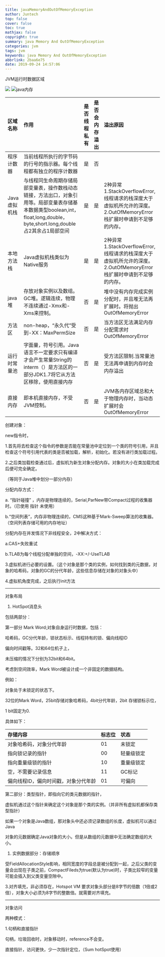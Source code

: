 ```yaml
---
title: javaMemoryAndOutOfMemoryException
author: Juntech
top: false
cover: false
toc: true
mathjax: false
copyright: true
summary: java Memory And OutOfMemoryException
categories: jvm
tags: jvm
keywords: java Memory And OutOfMemoryException
abbrlink: 2baa6e75
date: 2019-09-24 14:57:06
---
```


JVM运行时数据区域

![](http://img.vim-cn.com/8a/bb70a28842d423fe3376dd439a81622284c4a7.png)
![java内存](http://img.vim-cn.com/e4/f40df3df6488dbc84cf773860e4dc38dcc7516.png)

| 区域名称     | 作用                                                         | 是否线程私有 | 是否会内存溢出 | 溢出原因                                                     |
| :----------- | :----------------------------------------------------------- | :----------- | :------------- | :----------------------------------------------------------- |
| 程序计数器   | 当前线程所执行的字节码的行号的指示器。每个线程都有独立的程序计数器 | 是           | 否             |                                                              |
| Java虚拟机栈 | 与线程同生命周期存储局部变量表，操作数栈动态链接，方法出口，对象引用等。局部变量表存储基本数据类型boolean,int，float,long,double，byte,short.long,double占2其余占1局部空间 | 是           | 是             | 2种异常1.StackOverflowError,线程请求的栈深度大于虚拟机所允许的深度。2.OutOfMemoryError栈扩展时申请到不足够的内存。 |
| 本地方法栈   | Java虚拟机栈类似为Native服务                                 | 是           | 是             | 2种异常1.StackOverflowError,线程请求的栈深度大于虚拟机所允许的深度。2.OutOfMemoryError栈扩展时申请到不足够的内存。 |
| java堆       | 存放对象实例以及数组。GC堆。逻辑连续，物理不连续通过-Xmx和-Xms来控制。 | 否           | 是             | 堆中没有内存完成实例分配时，并且堆无法再扩展时。将抛出OutOfMemoryError |
| 方法区       | non-heap，“永久代”受到-XX：MaxPermSize                       | 否           | 是             | 当方法区无法满足内存分配需求时OutOfMemoryError               |
| 运行时常量池 | 字面量，符号引用。Java语言不一定要求只有编译才会产生常量String的interm（）是方法区的一部分JDK1.7将它从方法区移除，使用直接内存 | 否           | 是             | 受方法区限制.当常量池无法再申请到内存时会内存溢出            |
| 直接内存     | 即本机直接内存，不受JVM控制。                                | 否           | 是             | JVM各内存区域总和大于物理内存时，当动态扩展时会OutOfMemoryError |

创建对象：

new指令时，

1.首先将去检查这个指令的参数是否能在常量池中定位到一个类的符号引用，并且检查这个符号引用代表的类是否被加载，解析，初始化。若没有进行类加载过程。

2.之后类加载检查通过后，虚拟机为新生对象分配内存。对象的大小在类加载完成后便可完全确定。

（等同于Java堆中划分一部分内存）

分配内存方式：

a. “指针碰撞” ，内存是物理连续的，Serial,ParNew带Compact过程的收集器时。（已使用 指针 未使用）

b.“空间列表”，内存非物理连续的，CMS这种基于Mark-Sweep算法的收集器。（空间列表存储可用的内存地址）

分配内存在并发情况下非线程安全，2中解决方式：

a.CAS+失败重试

b.TLAB为每个线程分配单独的空间，-XX:+/-UseTLAB

3.虚拟机进行必要的设置。（这个对象是那个类的实例，如何找到类的元数据，对象的哈希码，对象的GC的分代年龄，这些信息存储在对象的对象头中）

4.虚拟机角度完成，之后执行init方法

------

对象布局

1. HotSpot消息头

包括两部分：

第一部分 Mark Word;对象自身运行时数据，包括：

哈希码，GC分代年龄，锁状态标示、线程持有的锁、偏向线程ID

偏向时间戳等。32和64位机子上，

未压缩的情况下分别为32bit和64bit。

考虑到空间效率，Mark Word被设计成一个非固定的数据结构。

例如：

对象处于未锁定的状态下。

32位的Mark Word，25bit存储对象哈希码，4bit分代年龄，2bit 存储锁标示位，

1 bit固定为0.

具体如下：

| 存储内容                             | 标志位 | 状态       |
| :----------------------------------- | :----- | :--------- |
| 对象哈希码，对象分代年龄             | 01     | 未锁定     |
| 指向锁记录的指针                     | 00     | 轻量级锁定 |
| 指向重量级锁的指针                   | 10     | 重量级锁定 |
| 空，不需要记录信息                   | 11     | GC标记     |
| 偏向线程ID，偏向时间戳，对象分代年龄 | 01     | 可偏向     |

第二部分：类型指针，即指向它的类元数据的指针，

虚拟机通过这个指针来确定这个对象是那个类的实例。（并非所有虚拟机都保存类型指针）

如果一个对象是Java数组，那对象头中还必须记录数组的长度，虚拟机可以通过Java

对象的元数据确定Java对象的大小。但是从数组的元数据中无法确定数组的大小。

1. 实例数据部分：存储顺序

受FieldAllocationStyle影响，相同宽度的字段总是被分配到一起，之后父类的变量会出现在子类之前，CompactFileds为true\(默认为true\)时，子类比较窄的变量可能会插入到父类变量空隙中。

3.对齐填充，非必须存在，Hotspot VM 要求对象头部分是8字节的倍数（1倍或2倍），对象大小必须为8字节的整数倍。就需要对齐填充。

------

对象访问

两种模式：

1.句柄和直接指针

句柄，垃圾回收时，对象移动时，reference不会变。

直接指针，访问更快，少一次指针定位，（Sum hotSpot使用）

